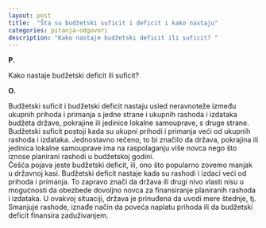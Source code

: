 ```yaml
---
layout: post
title:  "Šta su budžetski suficit i deficit i kako nastaju"
categories: pitanja-odgovori
description: "Kako nastaje budžetski deficit ili suficit? "
---
```


**P.**

Kako nastaje budžetski deficit ili suficit?


**O.**

<div class="justify">
Budžetski suficit i budžetski deficit nastaju usled neravnoteže između ukupnih prihoda i primanja s jedne strane i ukupnih rashoda i izdataka budžeta države, pokrajine ili jedinice lokalne samouprave, s druge strane.<br/>
Budžetski suficit postoji kada su ukupni prihodi i primanja veći od ukupnih rashoda i izdataka. Jednostavno rečeno, to bi značilo da država, pokrajina ili jedinica lokalne samouprave ima na raspolaganju više novca nego što iznose planirani rashodi u budžetskoj godini.<br/>
Češća pojava jeste budžetski deficit, ili, ono što popularno zovemo manjak u državnoj kasi. Budžetski deficit nastaje kada su rashodi i izdaci veći od prihoda i primanja. To zapravo znači da država ili drugi nivo vlasti nisu u mogućnosti da obezbede dovoljno novca za finansiranje planiranih rashoda i izdataka. U ovakvoj situaciji, država je prinuđena da uvodi mere štednje, tj. Smanjuje rashode, iznađe način da poveća naplatu prihoda ili da budžetski deficit finansira zaduživanjem.</div>

